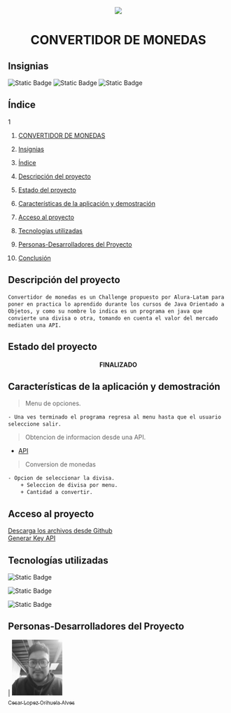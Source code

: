 <p align="center">
<img src="./img/intercambio.png"
 width="300">
</p>

<h1 align="center" id="convertidor">CONVERTIDOR DE MONEDAS </h1>

## Insignias

![Static Badge](https://img.shields.io/badge/STATUS-TERMINADO-green)
![Static Badge](https://img.shields.io/badge/LENGUAJE-JAVA-orange)
![Static Badge](https://img.shields.io/badge/PROYECTO-Alura_Latam-blue)

## Índice
1
1. [CONVERTIDOR DE MONEDAS](#convertidor)

2. [Insignias](#insignias)

3. [Índice](#índice)

4. [Descripción del proyecto](#descripción-del-proyecto)

5. [Estado del proyecto](#Estado-del-proyecto)

6. [Características de la aplicación y demostración](#Características-de-la-aplicación-y-demostración)

7. [Acceso al proyecto](#acceso-proyecto)

8. [Tecnologías utilizadas](#tecnologías-utilizadas)

9. [Personas-Desarrolladores del Proyecto](#personas-desarrolladores)

10. [Conclusión](#conclusión)

## Descripción del proyecto

    Convertidor de monedas es un Challenge propuesto por Alura-Latam para poner en practica lo aprendido durante los cursos de Java Orientado a Objetos, y como su nombre lo indica es un programa en java que convierte una divisa o otra, tomando en cuenta el valor del mercado mediaten una API.

## Estado del proyecto

<h4 align="center">
FINALIZADO
</h4>

## Características de la aplicación y demostración

> Menu de opciones.

    - Una ves terminado el programa regresa al menu hasta que el usuario seleccione salir.

> Obtencion de informacion desde una API.

- [API](https://www.exchangerate-api.com/)

> Conversion de monedas

    - Opcion de seleccionar la divisa.
        + Seleccion de divisa por menu.
        + Cantidad a convertir.

## Acceso al proyecto

[Descarga los archivos desde Github](https://github.com/Chinicuil87/conversor)  
[Generar Key API](https://www.exchangerate-api.com/)

## Tecnologías utilizadas

![Static Badge](https://img.shields.io/badge/IDE-IntelliJ-purple)

![Static Badge](https://img.shields.io/badge/LENGUAJE-JAVA-orange)

![Static Badge](https://img.shields.io/badge/JDK-22-red)

## Personas-Desarrolladores del Proyecto

| [<img src="./img/Imagen de WhatsApp 2024-04-03 a las 11.56.47_1cd72efb.jpg" width=115><br><sub>Cesar Lopez Orihuela Alves</sub>](https://github.com/Chinicuil87)
